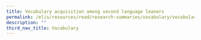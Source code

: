 ```yaml
---
title: Vocabulary acquisition among second language leaners
permalink: /elis/resources/read/research-summaries/vocabulary/vocabulary-acquisition-second-language-learners/
description: ""
third_nav_title: Vocabulary
---
```

